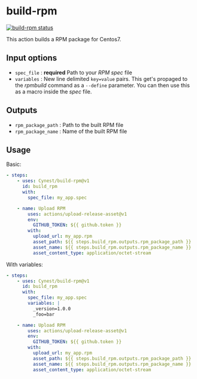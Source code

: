 # build-rpm

<a href="https://github.com/Cynest/build-rpm/actions"><img alt="build-rpm status" src="https://github.com/Cynest/build-rpm/workflows/test/badge.svg"></a>

</p>

This action builds a RPM package for Centos7.

## Input options

- `spec_file` : **required** Path to your _RPM spec_ file
- `variables` : New line delimited `key=value` pairs. This get's propaged to the _rpmbuild_ command as a `--define` parameter. You can then use this as a macro inside the _spec_ file.

## Outputs

- `rpm_package_path` : Path to the built RPM file
- `rpm_package_name` : Name of the built RPM file

## Usage

Basic:

```yml
- steps:
    - uses: Cynest/build-rpm@v1
      id: build_rpm
      with:
        spec_file: my_app.spec

    - name: Upload RPM
        uses: actions/upload-release-asset@v1
        env:
          GITHUB_TOKEN: ${{ github.token }}
        with:
          upload_url: my_app.rpm
          asset_path: ${{ steps.build_rpm.outputs.rpm_package_path }}
          asset_name: ${{ steps.build_rpm.outputs.rpm_package_name }}
          asset_content_type: application/octet-stream
```

With variables:

```yml
- steps:
    - uses: Cynest/build-rpm@v1
      id: build_rpm
      with:
        spec_file: my_app.spec
        variables: |
          _version=1.0.0
          _foo=bar

    - name: Upload RPM
        uses: actions/upload-release-asset@v1
        env:
          GITHUB_TOKEN: ${{ github.token }}
        with:
          upload_url: my_app.rpm
          asset_path: ${{ steps.build_rpm.outputs.rpm_package_path }}
          asset_name: ${{ steps.build_rpm.outputs.rpm_package_name }}
          asset_content_type: application/octet-stream
```
